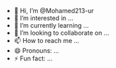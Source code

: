 - 👋 Hi, I’m @Mohamed213-ur
- 👀 I’m interested in ...
- 🌱 I’m currently learning ...
- 💞️ I’m looking to collaborate on ...
- 📫 How to reach me ...
- 😄 Pronouns: ...
- ⚡ Fun fact: ...

<!---
Mohamed213-ur/Mohamed213-ur is a ✨ special ✨ repository because its `README.md` (this file) appears on your GitHub profile.
You can click the Preview link to take a look at your changes.
--->

